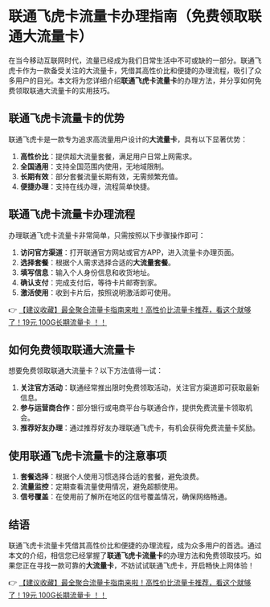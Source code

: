# 联通飞虎卡流量卡办理指南（免费领取联通大流量卡）

在当今移动互联网时代，流量已经成为我们日常生活中不可或缺的一部分。联通飞虎卡作为一款备受关注的大流量卡，凭借其高性价比和便捷的办理流程，吸引了众多用户的目光。本文将为您详细介绍**联通飞虎卡流量卡**的办理方法，并分享如何免费领取联通大流量卡的实用技巧。

## 联通飞虎卡流量卡的优势

联通飞虎卡是一款专为追求高流量用户设计的**大流量卡**，具有以下显著优势：

1. **高性价比**：提供超大流量套餐，满足用户日常上网需求。
2. **全国通用**：支持全国范围内使用，无地域限制。
3. **长期有效**：部分套餐流量长期有效，无需频繁充值。
4. **便捷办理**：支持在线办理，流程简单快捷。

## 联通飞虎卡流量卡办理流程

办理联通飞虎卡流量卡非常简单，只需按照以下步骤操作即可：

1. **访问官方渠道**：打开联通官方网站或官方APP，进入流量卡办理页面。
2. **选择套餐**：根据个人需求选择合适的**大流量套餐**。
3. **填写信息**：输入个人身份信息和收货地址。
4. **确认支付**：完成支付后，等待卡片邮寄到家。
5. **激活使用**：收到卡片后，按照说明激活即可使用。

👉 [【建议收藏】最全聚合流量卡指南来啦！高性价比流量卡推荐，看这个就够了！19元 100G长期流量卡 ！！](https://bit.ly/Liuliangka)

## 如何免费领取联通大流量卡

想要免费领取联通大流量卡？以下方法值得一试：

1. **关注官方活动**：联通经常推出限时免费领取活动，关注官方渠道即可获取最新信息。
2. **参与运营商合作**：部分银行或电商平台与联通合作，提供免费流量卡领取机会。
3. **推荐好友办理**：通过推荐好友办理联通飞虎卡，有机会获得免费流量卡奖励。

## 使用联通飞虎卡流量卡的注意事项

1. **套餐选择**：根据个人使用习惯选择合适的套餐，避免浪费。
2. **流量监控**：定期查看流量使用情况，避免超额使用。
3. **信号覆盖**：在使用前了解所在地区的信号覆盖情况，确保网络畅通。

## 结语

联通飞虎卡流量卡凭借其高性价比和便捷的办理流程，成为众多用户的首选。通过本文的介绍，相信您已经掌握了**联通飞虎卡流量卡**的办理方法和免费领取技巧。如果您正在寻找一款可靠的**大流量卡**，不妨试试联通飞虎卡，开启畅快上网体验！

👉 [【建议收藏】最全聚合流量卡指南来啦！高性价比流量卡推荐，看这个就够了！19元 100G长期流量卡 ！！](https://bit.ly/Liuliangka)